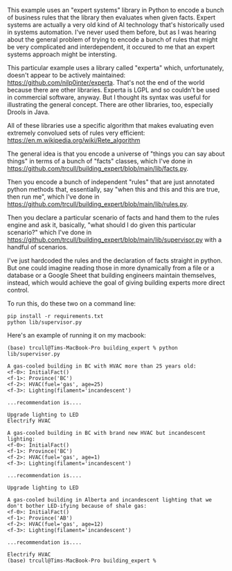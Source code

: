 
This example uses an "expert systems" library in Python to encode a bunch of business rules that the library then evaluates when given facts.  Expert systems are actually a very old kind of AI technology that's historically used in systems automation.  I've never used them before, but as I was hearing about the general problem of trying to encode a bunch of rules that might be very complicated and interdependent, it occured to me that an expert systems approach might be intersting.

This particular example uses a library called "experta" which, unfortunately, doesn't appear to be actively maintained: https://github.com/nilp0inter/experta.  That's not the end of the world because there are other libraries.  Experta is LGPL and so couldn't be used in commercial software, anyway.  But I thought its syntax was useful for illustrating the general concept. There are other libraries, too, especially Drools in Java.

All of these libraries use a specific algorithm that makes evaluating even extremely convolued sets of rules very efficient: https://en.m.wikipedia.org/wiki/Rete_algorithm

The general idea is that you encode a universe of "things you can say about things" in terms of a bunch of "facts" classes, which I've done in https://github.com/trcull/building_expert/blob/main/lib/facts.py.

Then you encode a bunch of independent "rules" that are just annotated python methods that, essentially, say "when this and this and this are true, then run me", which I've done in https://github.com/trcull/building_expert/blob/main/lib/rules.py.

Then you declare a particular scenario of facts and hand them to the rules engine and ask it, basically, "what should I do given this particular scenario?" which I've done in https://github.com/trcull/building_expert/blob/main/lib/supervisor.py with a handful of scenarios.

I've just hardcoded the rules and the declaration of facts straight in python.  But one could imagine reading those in more dynamically from a file or a database or a Google Sheet that building engineers maintain themselves, instead, which would achieve the goal of giving building experts more direct control.  



To run this, do these two on a command line:
 ```
 pip install -r requirements.txt
 python lib/supervisor.py
 ```

 Here's an example of running it on my macbook:

 ```
 (base) trcull@Tims-MacBook-Pro building_expert % python lib/supervisor.py                                       

A gas-cooled building in BC with HVAC more than 25 years old:
<f-0>: InitialFact()
<f-1>: Province('BC')
<f-2>: HVAC(fuel='gas', age=25)
<f-3>: Lighting(filament='incandescent')

...recommendation is....

Upgrade lighting to LED
Electrify HVAC

A gas-cooled building in BC with brand new HVAC but incandescent lighting:
<f-0>: InitialFact()
<f-1>: Province('BC')
<f-2>: HVAC(fuel='gas', age=1)
<f-3>: Lighting(filament='incandescent')

...recommendation is....

Upgrade lighting to LED

A gas-cooled building in Alberta and incandescent lighting that we don't bother LED-ifying because of shale gas:
<f-0>: InitialFact()
<f-1>: Province('AB')
<f-2>: HVAC(fuel='gas', age=12)
<f-3>: Lighting(filament='incandescent')

...recommendation is....

Electrify HVAC
(base) trcull@Tims-MacBook-Pro building_expert %
```

